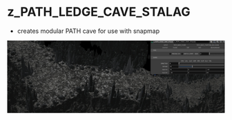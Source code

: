 # z_PATH_LEDGE_CAVE_STALAG
- creates modular PATH cave for use with snapmap

![z_PATH_LEDGE_CAVE_STALAG](https://raw.githubusercontent.com/CorvaeOboro/zenv/master/hip/z_PATH_LEDGE_CAVE_STALAG/z_PATH_LEDGE_CAVE_STALAG.jpg?raw=true "z_PATH_LEDGE_CAVE_STALAG")

